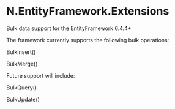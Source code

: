 # N.EntityFramework.Extensions
Bulk data support for the EntityFramework 6.4.4+

The framework currently supports the following bulk operations:

  BulkInsert()
  
  BulkMerge()


Future support will include:

  BulkQuery()
  
  BulkUpdate()
  
